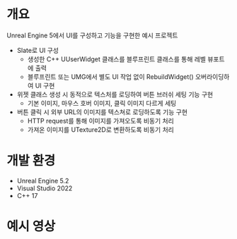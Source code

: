 # 개요
Unreal Engine 5에서 UI를 구성하고 기능을 구현한 예시 프로젝트
- Slate로 UI 구성
  - 생성한 C++ UUserWidget 클래스를 블루프린트 클래스를 통해 레벨 뷰포트에 출력
  - 블루프린트 또는 UMG에서 별도 UI 작업 없이 RebuildWidget() 오버라이딩하여 UI 구현
- 위젯 클래스 생성 시 동적으로 텍스처를 로딩하여 버튼 브러쉬 세팅 기능 구현
  - 기본 이미지, 마우스 호버 이미지, 클릭 이미지 다르게 세팅
- 버튼 클릭 시 외부 URL의 이미지를 텍스쳐로 로딩하도록 기능 구현
  - HTTP request를 통해 이미지를 가져오도록 비동기 처리
  - 가져온 이미지를 UTexture2D로 변환하도록 비동기 처리



# 개발 환경
- Unreal Engine 5.2
- Visual Studio 2022
- C++ 17



# 예시 영상

